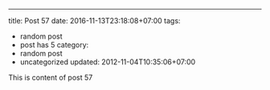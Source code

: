 ---
title: Post 57
date: 2016-11-13T23:18:08+07:00
tags:
  - random post
  - post has 5
category:
  - random post
  - uncategorized
updated: 2012-11-04T10:35:06+07:00

This is content of post 57